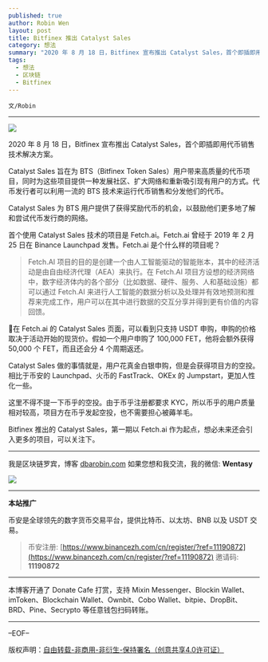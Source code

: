 ```yaml
---
published: true
author: Robin Wen
layout: post
title: Bitfinex 推出 Catalyst Sales
category: 想法
summary: "2020 年 8 月 18 日，Bitfinex 宣布推出 Catalyst Sales，首个即插即用代币销售技术解决方案。Catalyst Sales 旨在为 BTS（Bitfinex Token Sales）用户带来高质量的代币项目，同时为这些项目提供一种发展社区、扩大网络和重新吸引现有用户的方式。代币发行者可以利用一流的 BTS 技术来运行代币销售和分发他们的代币。Bitfinex 推出的 Catalyst Sales，第一期以 Fetch.ai 作为起点，想必未来还会引入更多的项目，可以关注下。"
tags:
  - 想法
  - 区块链
  - Bitfinex
---
```


`文/Robin`

***

![](https://cdn.dbarobin.com/0bgy4jo.png)

2020 年 8 月 18 日，Bitfinex 宣布推出 Catalyst Sales，首个即插即用代币销售技术解决方案。

Catalyst Sales 旨在为 BTS（Bitfinex Token Sales）用户带来高质量的代币项目，同时为这些项目提供一种发展社区、扩大网络和重新吸引现有用户的方式。代币发行者可以利用一流的 BTS 技术来运行代币销售和分发他们的代币。

Catalyst Sales 为 BTS 用户提供了获得奖励代币的机会，以鼓励他们更多地了解和尝试代币发行商的网络。

首个使用 Catalyst Sales 技术的项目是 Fetch.ai。Fetch.ai 曾经于 2019 年 2 月 25 日在 Binance Launchpad 发售。Fetch.ai 是个什么样的项目呢？

> Fetch.AI 项目的目的是创建一个由人工智能驱动的智能账本，其中的经济活动是由自由经济代理（AEA）来执行。在 Fetch.AI 项目方设想的经济网络中，数字经济体内的各个部分（比如数据、硬件、服务、人和基础设施）都可以通过 Fetch.AI 来进行人工智能的数据分析以及处理并有效地预测和推荐来完成工作，用户可以在其中进行数据的交互分享并得到更有价值的内容回馈。

在 Fetch.ai 的 Catalyst Sales 页面，可以看到只支持 USDT 申购，申购的价格取决于活动开始的现货价。假如一个用户申购了 100,000 FET，他将会额外获得 50,000 个 FET，而且还会分 4 个周期返还。

Catalyst Sales 做的事情就是，用户花真金白银申购，但是会获得项目方的空投。相比于币安的 Launchpad、火币的 FastTrack、OKEx 的 Jumpstart，更加人性化一些。

这里不得不提一下币乎的空投。由于币乎注册都要求 KYC，所以币乎的用户质量相对较高，项目方在币乎发起空投，也不需要担心被薅羊毛。

Bitfinex 推出的 Catalyst Sales，第一期以 Fetch.ai 作为起点，想必未来还会引入更多的项目，可以关注下。

***

我是区块链罗宾，博客 [dbarobin.com](https://dbarobin.com/)
如果您想和我交流，我的微信: **Wentasy**

![](https://cdn.dbarobin.com/v4yywe2.png)

***

**本站推广**

币安是全球领先的数字货币交易平台，提供比特币、以太坊、BNB 以及 USDT 交易。

> 币安注册: [https://www.binancezh.com/cn/register/?ref=11190872](https://www.binancezh.com/cn/register/?ref=11190872)
> 邀请码: **11190872**

***

本博客开通了 Donate Cafe 打赏，支持 Mixin Messenger、Blockin Wallet、imToken、Blockchain Wallet、Ownbit、Cobo Wallet、bitpie、DropBit、BRD、Pine、Secrypto 等任意钱包扫码转账。

<center>
    <div class="--donate-button"
         data-button-id="f8b9df0d-af9a-460d-8258-d3f435445075"
    ></div>
</center>

***

–EOF–

版权声明：[自由转载-非商用-非衍生-保持署名（创意共享4.0许可证）](http://creativecommons.org/licenses/by-nc-nd/4.0/deed.zh)